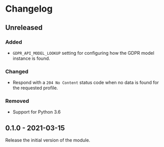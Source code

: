 # Changelog

## Unreleased

### Added

- `GDPR_API_MODEL_LOOKUP` setting for configuring how the GDPR model instance is found.

### Changed

- Respond with a `204 No Content` status code when no data is found for the requested profile.

### Removed

- Support for Python 3.6

## 0.1.0 - 2021-03-15

Release the initial version of the module.
